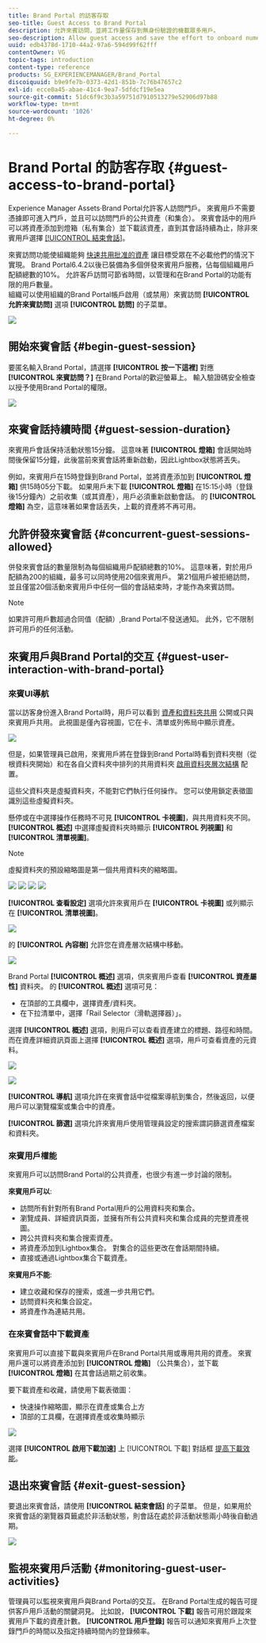 ```yaml
---
title: Brand Portal 的訪客存取
seo-title: Guest Access to Brand Portal
description: 允許來賓訪問，並將工作量保存到無身份驗證的機載眾多用戶。
seo-description: Allow guest access and save the effort to onboard numerous users without authentication.
uuid: edb4378d-1710-44a2-97a6-594d99f62fff
contentOwner: VG
topic-tags: introduction
content-type: reference
products: SG_EXPERIENCEMANAGER/Brand_Portal
discoiquuid: b9e9fe7b-0373-42d1-851b-7c76b47657c2
exl-id: ecce0a45-abae-41c4-9ea7-5dfdcf19e5ea
source-git-commit: 51dc6f9c3b3a59751d7910513279e52906d97b88
workflow-type: tm+mt
source-wordcount: '1026'
ht-degree: 0%

---
```


# Brand Portal 的訪客存取 {#guest-access-to-brand-portal}

Experience Manager Assets·Brand Portal允許客人訪問門戶。 來賓用戶不需要憑據即可進入門戶，並且可以訪問門戶的公共資產（和集合）。 來賓會話中的用戶可以將資產添加到燈箱（私有集合）並下載該資產，直到其會話持續為止，除非來賓用戶選擇 [[!UICONTROL 結束會話]](#exit-guest-session)。

來賓訪問功能使組織能夠 [快速共用批准的資產](../using/brand-portal-sharing-folders.md#how-to-share-folders) 讓目標受眾在不必載他們的情況下實現。 Brand Portal6.4.2以後已裝備為多個併發來賓用戶服務，佔每個組織用戶配額總數的10%。 允許客戶訪問可節省時間，以管理和在Brand Portal的功能有限的用戶數量。\
組織可以使用組織的Brand Portal帳戶啟用（或禁用）來賓訪問 **[!UICONTROL 允許來賓訪問]** 選項 **[!UICONTROL 訪問]** 的子菜單。

<!--
Comment Type: annotation
Last Modified By: mgulati
Last Modified Date: 2018-08-17T10:42:59.879-0400
Removed the first para: "AEM Assets Brand Portal allows public users to enter the portal anonymously and have restricted access to the allowed public resources as guests. Organization users with guest role need not seek access and authentication from administrators."
-->

![](assets/enable-guest-access.png)

## 開始來賓會話 {#begin-guest-session}

要匿名輸入Brand Portal，請選擇 **[!UICONTROL 按一下這裡]** 對應 **[!UICONTROL 來賓訪問？]** 在Brand Portal的歡迎螢幕上。 輸入驗證碼安全檢查以授予使用Brand Portal的權限。

![](assets/bp-login-screen.png)

## 來賓會話持續時間 {#guest-session-duration}


來賓用戶會話保持活動狀態15分鐘。
這意味著 **[!UICONTROL 燈箱]** 會話開始時間後保留15分鐘，此後當前來賓會話將重新啟動，因此Lightbox狀態將丟失。

例如，來賓用戶在15時登錄到Brand Portal，並將資產添加到 **[!UICONTROL 燈箱]** 供15時05分下載。 如果用戶未下載 **[!UICONTROL 燈箱]** 在15:15小時（登錄後15分鐘內）之前收集（或其資產），用戶必須重新啟動會話。 的 **[!UICONTROL 燈箱]** 為空，這意味著如果會話丟失，上載的資產將不再可用。

## 允許併發來賓會話 {#concurrent-guest-sessions-allowed}

併發來賓會話的數量限制為每個組織用戶配額總數的10%。 這意味著，對於用戶配額為200的組織，最多可以同時使用20個來賓用戶。 第21個用戶被拒絕訪問，並且僅當20個活動來賓用戶中任何一個的會話結束時，才能作為來賓訪問。

>[!NOTE]
>
>如果許可用戶數超過合同值（配額）,Brand Portal不發送通知。 此外，它不限制許可用戶的任何活動。

## 來賓用戶與Brand Portal的交互 {#guest-user-interaction-with-brand-portal}

### 來賓UI導航

當以訪客身份進入Brand Portal時，用戶可以看到 [資產和資料夾共用](../using/brand-portal-sharing-folders.md#sharefolders) 公開或只與來賓用戶共用。 此視圖是僅內容視圖，它在卡、清單或列佈局中顯示資產。

![](assets/disabled-folder-hierarchy1.png)

但是，如果管理員已啟用，來賓用戶將在登錄到Brand Portal時看到資料夾樹（從根資料夾開始）和在各自父資料夾中排列的共用資料夾 [啟用資料夾層次結構](../using/brand-portal-general-configuration.md#main-pars-header-1621071021) 配置。

這些父資料夾是虛擬資料夾，不能對它們執行任何操作。 您可以使用鎖定表徵圖識別這些虛擬資料夾。

懸停或在中選擇操作任務時不可見 **[!UICONTROL 卡視圖]**，與共用資料夾不同。 **[!UICONTROL 概述]** 中選擇虛擬資料夾時顯示 **[!UICONTROL 列視圖]** 和 **[!UICONTROL 清單視圖]**。

>[!NOTE]
>
>虛擬資料夾的預設縮略圖是第一個共用資料夾的縮略圖。

![](assets/enabled-hierarchy1.png) ![](assets/hierarchy1-nonadmin.png) ![](assets/hierarchy-nonadmin.png) ![](assets/hierarchy2-nonadmin.png)

**[!UICONTROL 查看設定]** 選項允許來賓用戶在 **[!UICONTROL 卡視圖]** 或列顯示在 **[!UICONTROL 清單視圖]**。

![](assets/nav-guest-user.png)

的 **[!UICONTROL 內容樹]** 允許您在資產層次結構中移動。

![](assets/guest-login-ui.png)

Brand Portal **[!UICONTROL 概述]** 選項，供來賓用戶查看 **[!UICONTROL 資產屬性]** 資料夾。 的 **[!UICONTROL 概述]** 選項可見：

* 在頂部的工具欄中，選擇資產/資料夾。
* 在下拉清單中，選擇「Rail Selector（滑軌選擇器）」。

選擇 **[!UICONTROL 概述]** 選項，則用戶可以查看資產建立的標題、路徑和時間。 而在資產詳細資訊頁面上選擇 **[!UICONTROL 概述]** 選項，用戶可查看資產的元資料。

![](assets/overview-option-1.png)

![](assets/overview-rail-selector-1.png)

**[!UICONTROL 導航]** 選項允許在來賓會話中從檔案導航到集合，然後返回，以便用戶可以瀏覽檔案或集合中的資產。

**[!UICONTROL 篩選]** 選項允許來賓用戶使用管理員設定的搜索謂詞篩選資產檔案和資料夾。

### 來賓用戶權能

來賓用戶可以訪問Brand Portal的公共資產，也很少有進一步討論的限制。

**來賓用戶可以**:

* 訪問所有針對所有Brand Portal用戶的公用資料夾和集合。
* 瀏覽成員、詳細資訊頁面，並擁有所有公共資料夾和集合成員的完整資產視圖。
* 跨公共資料夾和集合搜索資產。
* 將資產添加到Lightbox集合。 對集合的這些更改在會話期間持續。
* 直接或通過Lightbox集合下載資產。

**來賓用戶不能**:

* 建立收藏和保存的搜索，或進一步共用它們。
* 訪問資料夾和集合設定。
* 將資產作為連結共用。

### 在來賓會話中下載資產

來賓用戶可以直接下載與來賓用戶在Brand Portal共用或專用共用的資產。 來賓用戶還可以將資產添加到 **[!UICONTROL 燈箱]** （公共集合），並下載 **[!UICONTROL 燈箱]** 在其會話過期之前收集。

要下載資產和收藏，請使用下載表徵圖：

* 快速操作縮略圖，顯示在資產或集合上方
* 頂部的工具欄，在選擇資產或收集時顯示

![](assets/download-on-guest.png)

選擇 **[!UICONTROL 啟用下載加速]** 上 [!UICONTROL 下載] 對話框 [提高下載效能](../using/accelerated-download.md)。

## 退出來賓會話 {#exit-guest-session}

要退出來賓會話，請使用 **[!UICONTROL 結束會話]** 的子菜單。 但是，如果用於來賓會話的瀏覽器頁籤處於非活動狀態，則會話在處於非活動狀態兩小時後自動過期。

![](assets/end-guest-session.png)

## 監視來賓用戶活動 {#monitoring-guest-user-activities}

管理員可以監視來賓用戶與Brand Portal的交互。 在Brand Portal生成的報告可提供客戶用戶活動的關鍵洞見。 比如說， **[!UICONTROL 下載]** 報告可用於跟蹤來賓用戶下載的資產計數。 **[!UICONTROL 用戶登錄]** 報告可以通知來賓用戶上次登錄門戶的時間以及指定持續時間內的登錄頻率。
